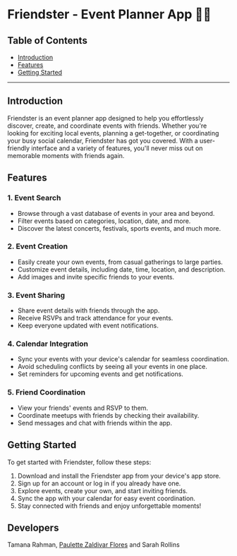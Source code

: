 # Friendster - Event Planner App 👯‍♀️

## Table of Contents

- [Introduction](#introduction)
- [Features](#features)
- [Getting Started](#getting-started)




---

## Introduction

Friendster is an event planner app designed to help you effortlessly discover, create, and coordinate events with friends. Whether you're looking for exciting local events, planning a get-together, or coordinating your busy social calendar, Friendster has got you covered. With a user-friendly interface and a variety of features, you'll never miss out on memorable moments with friends again.

## Features

### 1. Event Search

- Browse through a vast database of events in your area and beyond.
- Filter events based on categories, location, date, and more.
- Discover the latest concerts, festivals, sports events, and much more.

### 2. Event Creation

- Easily create your own events, from casual gatherings to large parties.
- Customize event details, including date, time, location, and description.
- Add images and invite specific friends to your events.

### 3. Event Sharing

- Share event details with friends through the app.
- Receive RSVPs and track attendance for your events.
- Keep everyone updated with event notifications.

### 4. Calendar Integration

- Sync your events with your device's calendar for seamless coordination.
- Avoid scheduling conflicts by seeing all your events in one place.
- Set reminders for upcoming events and get notifications.

### 5. Friend Coordination

- View your friends' events and RSVP to them.
- Coordinate meetups with friends by checking their availability.
- Send messages and chat with friends within the app.

## Getting Started

To get started with Friendster, follow these steps:

1. Download and install the Friendster app from your device's app store.
2. Sign up for an account or log in if you already have one.
3. Explore events, create your own, and start inviting friends.
4. Sync the app with your calendar for easy event coordination.
5. Stay connected with friends and enjoy unforgettable moments!

## Developers

Tamana Rahman, <a href="https://paulettethedev.com/" target="blank" rel="About-Me"> Paulette Zaldivar Flores</a> and Sarah Rollins


